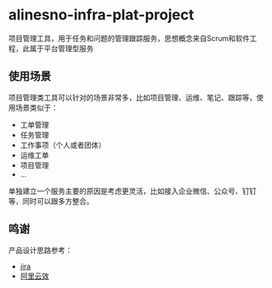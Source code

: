 # alinesno-infra-plat-project
项目管理工具，用于任务和问题的管理跟踪服务，思想概念来自Scrum和软件工程，此属于平台管理型服务

## 使用场景

项目管理类工具可以针对的场景非常多，比如项目管理、运维、笔记、跟踪等，使用场景类似于：
- 工单管理
- 任务管理
- 工作事项（个人或者团体）
- 运维工单
- 项目管理
- ...

单独建立一个服务主要的原因是考虑更灵活，比如接入企业微信、公众号、钉钉等，同时可以跟多方整合。

## 鸣谢

产品设计思路参考：

- [jira](https://www.atlassian.com/zh/software/jira)
- [阿里云效](https://cn.aliyun.com/product/yunxiao?from_alibabacloud=)
